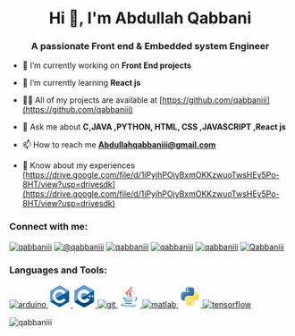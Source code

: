 <h1 align="center">Hi 👋, I'm Abdullah Qabbani</h1>
<h3 align="center">A passionate Front end & Embedded system Engineer</h3>

- 🔭 I’m currently working on **Front End projects**

- 🌱 I’m currently learning **React js**

- 👨‍💻 All of my projects are available at [https://github.com/qabbaniii](https://github.com/qabbaniii)

- 💬 Ask me about **C,JAVA ,PYTHON, HTML, CSS ,JAVASCRIPT ,React js**

- 📫 How to reach me **Abdullahqabbaniii@gmail.com**

- 📄 Know about my experiences [https://drive.google.com/file/d/1iPyjhPOiyBxmOKKzwuoTwsHEy5Po-8HT/view?usp=drivesdk](https://drive.google.com/file/d/1iPyjhPOiyBxmOKKzwuoTwsHEy5Po-8HT/view?usp=drivesdk)

<h3 align="left">Connect with me:</h3>
<p align="left">
<a href="https://twitter.com/qabbaniii" target="blank"><img align="center" src="https://raw.githubusercontent.com/rahuldkjain/github-profile-readme-generator/master/src/images/icons/Social/twitter.svg" alt="qabbaniii" height="30" width="40" /></a>
<a href="https://linkedin.com/in/@qabbaniii" target="blank"><img align="center" src="https://raw.githubusercontent.com/rahuldkjain/github-profile-readme-generator/master/src/images/icons/Social/linked-in-alt.svg" alt="@qabbaniii" height="30" width="40" /></a>
<a href="https://fb.com/qabbaniii" target="blank"><img align="center" src="https://raw.githubusercontent.com/rahuldkjain/github-profile-readme-generator/master/src/images/icons/Social/facebook.svg" alt="qabbaniii" height="30" width="40" /></a>
<a href="https://instagram.com/qabbaniii" target="blank"><img align="center" src="https://raw.githubusercontent.com/rahuldkjain/github-profile-readme-generator/master/src/images/icons/Social/instagram.svg" alt="qabbaniii" height="30" width="40" /></a>
<a href="https://www.hackerrank.com/qabbaniii" target="blank"><img align="center" src="https://raw.githubusercontent.com/rahuldkjain/github-profile-readme-generator/master/src/images/icons/Social/hackerrank.svg" alt="qabbaniii" height="30" width="40" /></a>
<a href="https://discord.gg/Qabbaniii" target="blank"><img align="center" src="https://raw.githubusercontent.com/rahuldkjain/github-profile-readme-generator/master/src/images/icons/Social/discord.svg" alt="Qabbaniii" height="30" width="40" /></a>
</p>

<h3 align="left">Languages and Tools:</h3>
<p align="left"> <a href="https://www.arduino.cc/" target="_blank" rel="noreferrer"> <img src="https://cdn.worldvectorlogo.com/logos/arduino-1.svg" alt="arduino" width="40" height="40"/> </a> <a href="https://www.cprogramming.com/" target="_blank" rel="noreferrer"> <img src="https://raw.githubusercontent.com/devicons/devicon/master/icons/c/c-original.svg" alt="c" width="40" height="40"/> </a> <a href="https://www.w3schools.com/cpp/" target="_blank" rel="noreferrer"> <img src="https://raw.githubusercontent.com/devicons/devicon/master/icons/cplusplus/cplusplus-original.svg" alt="cplusplus" width="40" height="40"/> </a> <a href="https://git-scm.com/" target="_blank" rel="noreferrer"> <img src="https://www.vectorlogo.zone/logos/git-scm/git-scm-icon.svg" alt="git" width="40" height="40"/> </a> <a href="https://www.java.com" target="_blank" rel="noreferrer"> <img src="https://raw.githubusercontent.com/devicons/devicon/master/icons/java/java-original.svg" alt="java" width="40" height="40"/> </a> <a href="https://www.mathworks.com/" target="_blank" rel="noreferrer"> <img src="https://upload.wikimedia.org/wikipedia/commons/2/21/Matlab_Logo.png" alt="matlab" width="40" height="40"/> </a> <a href="https://www.python.org" target="_blank" rel="noreferrer"> <img src="https://raw.githubusercontent.com/devicons/devicon/master/icons/python/python-original.svg" alt="python" width="40" height="40"/> </a> <a href="https://www.tensorflow.org" target="_blank" rel="noreferrer"> <img src="https://www.vectorlogo.zone/logos/tensorflow/tensorflow-icon.svg" alt="tensorflow" width="40" height="40"/> </a> </p>

<p><img align="center" src="https://github-readme-stats.vercel.app/api/top-langs?username=qabbaniii&show_icons=true&locale=en&layout=compact" alt="qabbaniii" /></p>
